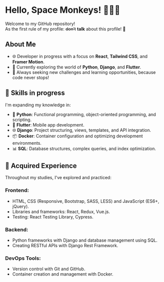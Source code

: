 # Hello, Space Monkeys! 🧑‍🚀🐒  
Welcome to my GitHub repository!  
As the first rule of my profile: ~~don’t~~ **talk** about this profile! 🧼  

## About Me  
- 🌐 Developer in progress with a focus on **React**, **Tailwind CSS**, and **Framer Motion**.  
- 🚀 Currently exploring the world of **Python**, **Django**, and **Flutter**.  
- 🧠 Always seeking new challenges and learning opportunities, because code never stops!  



  
## 🚧 Skills in progress  
I'm expanding my knowledge in:  
  
- 🐍 **Python**: Functional programming, object-oriented programming, and scripting.  
- 📱 **Flutter**: Mobile app development.  
- 🌐 **Django**: Project structuring, views, templates, and API integration.  
- 📦 **Docker**: Container configuration and optimizing development environments.  
- 📊 **SQL**: Database structures, complex queries, and index optimization.  
  
## 🌟 Acquired Experience
Throughout my studies, I've explored and practiced: 
  
### Frontend:  
- HTML, CSS (Responsive, Bootstrap, SASS, LESS) and JavaScript (ES6+, jQuery).  
- Libraries and frameworks: React, Redux, Vue.js.  
- Testing: React Testing Library, Cypress.  
  
### Backend:  
- Python frameworks with Django and database management using SQL.  
- Creating RESTful APIs with Django Rest Framework.
  
### DevOps Tools:  
- Version control with Git and GitHub.  
- Container creation and management with Docker.  
